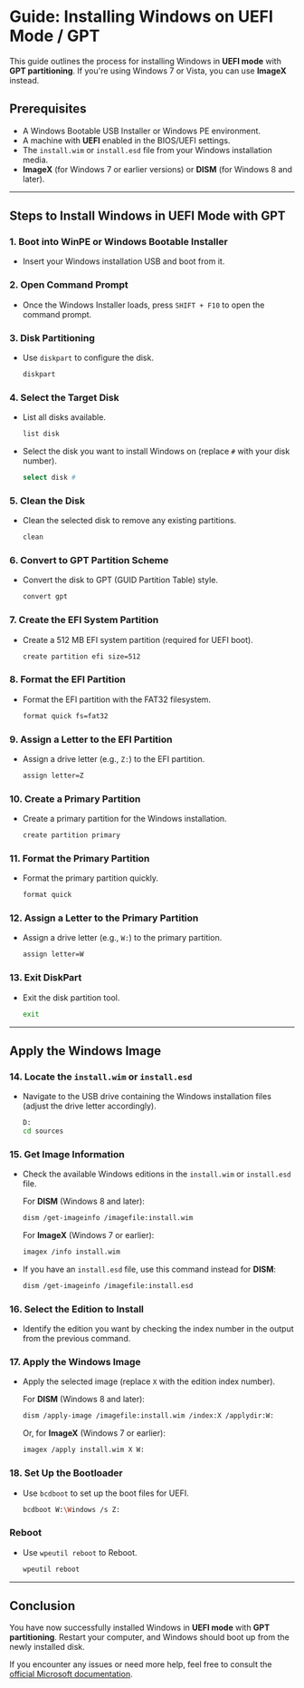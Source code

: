# Guide: Installing Windows on UEFI Mode / GPT

This guide outlines the process for installing Windows in **UEFI mode** with **GPT partitioning**. If you're using Windows 7 or Vista, you can use **ImageX** instead.

## Prerequisites
- A Windows Bootable USB Installer or Windows PE environment.
- A machine with **UEFI** enabled in the BIOS/UEFI settings.
- The `install.wim` or `install.esd` file from your Windows installation media.
- **ImageX** (for Windows 7 or earlier versions) or **DISM** (for Windows 8 and later).

---

## Steps to Install Windows in UEFI Mode with GPT

### 1. Boot into WinPE or Windows Bootable Installer
- Insert your Windows installation USB and boot from it.

### 2. Open Command Prompt
- Once the Windows Installer loads, press `SHIFT + F10` to open the command prompt.

### 3. Disk Partitioning
- Use `diskpart` to configure the disk.

    ```bash
    diskpart
    ```

### 4. Select the Target Disk
- List all disks available.

    ```bash
    list disk
    ```

- Select the disk you want to install Windows on (replace `#` with your disk number).

    ```bash
    select disk #
    ```

### 5. Clean the Disk
- Clean the selected disk to remove any existing partitions.

    ```bash
    clean
    ```

### 6. Convert to GPT Partition Scheme
- Convert the disk to GPT (GUID Partition Table) style.

    ```bash
    convert gpt
    ```

### 7. Create the EFI System Partition
- Create a 512 MB EFI system partition (required for UEFI boot).

    ```bash
    create partition efi size=512
    ```

### 8. Format the EFI Partition
- Format the EFI partition with the FAT32 filesystem.

    ```bash
    format quick fs=fat32
    ```

### 9. Assign a Letter to the EFI Partition
- Assign a drive letter (e.g., `Z:`) to the EFI partition.

    ```bash
    assign letter=Z
    ```

### 10. Create a Primary Partition
- Create a primary partition for the Windows installation.

    ```bash
    create partition primary
    ```

### 11. Format the Primary Partition
- Format the primary partition quickly.

    ```bash
    format quick
    ```

### 12. Assign a Letter to the Primary Partition
- Assign a drive letter (e.g., `W:`) to the primary partition.

    ```bash
    assign letter=W
    ```

### 13. Exit DiskPart
- Exit the disk partition tool.

    ```bash
    exit
    ```

---

## Apply the Windows Image

### 14. Locate the `install.wim` or `install.esd`
- Navigate to the USB drive containing the Windows installation files (adjust the drive letter accordingly).

    ```bash
    D:
    cd sources
    ```

### 15. Get Image Information
- Check the available Windows editions in the `install.wim` or `install.esd` file.

    For **DISM** (Windows 8 and later):

    ```bash
    dism /get-imageinfo /imagefile:install.wim
    ```

    For **ImageX** (Windows 7 or earlier):

    ```bash
    imagex /info install.wim
    ```

- If you have an `install.esd` file, use this command instead for **DISM**:

    ```bash
    dism /get-imageinfo /imagefile:install.esd
    ```

### 16. Select the Edition to Install
- Identify the edition you want by checking the index number in the output from the previous command.

### 17. Apply the Windows Image
- Apply the selected image (replace `X` with the edition index number).

    For **DISM** (Windows 8 and later):

    ```bash
    dism /apply-image /imagefile:install.wim /index:X /applydir:W:
    ```

    Or, for **ImageX** (Windows 7 or earlier):

    ```bash
    imagex /apply install.wim X W:
    ```

### 18. Set Up the Bootloader
- Use `bcdboot` to set up the boot files for UEFI.

    ```bash
    bcdboot W:\Windows /s Z:
    ```

### Reboot
- Use `wpeutil reboot` to Reboot.

    ```bash
    wpeutil reboot
    ```

---

## Conclusion
You have now successfully installed Windows in **UEFI mode** with **GPT partitioning**. Restart your computer, and Windows should boot up from the newly installed disk.

If you encounter any issues or need more help, feel free to consult the [official Microsoft documentation](https://docs.microsoft.com/en-us/windows-hardware/manufacture/desktop/bcdboot-command-line-options).
